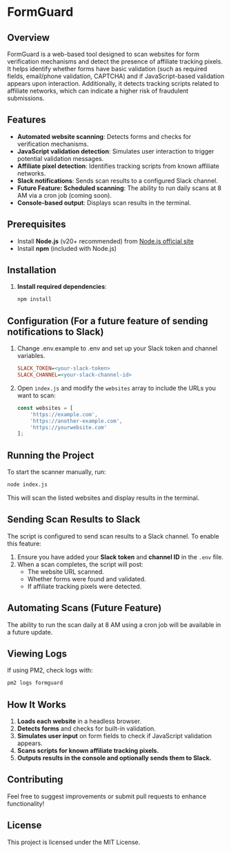 # FormGuard

## Overview

FormGuard is a web-based tool designed to scan websites for form verification mechanisms and detect the presence of affiliate tracking pixels. It helps identify whether forms have basic validation (such as required fields, email/phone validation, CAPTCHA) and if JavaScript-based validation appears upon interaction. Additionally, it detects tracking scripts related to affiliate networks, which can indicate a higher risk of fraudulent submissions.

## Features

- **Automated website scanning**: Detects forms and checks for verification mechanisms.
- **JavaScript validation detection**: Simulates user interaction to trigger potential validation messages.
- **Affiliate pixel detection**: Identifies tracking scripts from known affiliate networks.
- **Slack notifications**: Sends scan results to a configured Slack channel.
- **Future Feature: Scheduled scanning**: The ability to run daily scans at 8 AM via a cron job (coming soon).
- **Console-based output**: Displays scan results in the terminal.

## Prerequisites

- Install **Node.js** (v20+ recommended) from [Node.js official site](https://nodejs.org/)
- Install **npm** (included with Node.js)

## Installation

1. **Install required dependencies**:
   ```sh
   npm install
   ```

## Configuration (For a future feature of sending notifications to Slack)

1. Change .env.example to .env and set up your Slack token and channel variables. 
   ```ini
   SLACK_TOKEN=<your-slack-token>
   SLACK_CHANNEL=<your-slack-channel-id>
   ```
2. Open `index.js` and modify the `websites` array to include the URLs you want to scan:
   ```javascript
   const websites = [
       'https://example.com',
       'https://another-example.com',
       'https://yourwebsite.com'
   ];
   ```

## Running the Project

To start the scanner manually, run:

```sh
node index.js
```

This will scan the listed websites and display results in the terminal.

## Sending Scan Results to Slack

The script is configured to send scan results to a Slack channel. To enable this feature:

1. Ensure you have added your **Slack token** and **channel ID** in the `.env` file.
2. When a scan completes, the script will post:
   - The website URL scanned.
   - Whether forms were found and validated.
   - If affiliate tracking pixels were detected.

## Automating Scans (Future Feature)

The ability to run the scan daily at 8 AM using a cron job will be available in a future update.

## Viewing Logs

If using PM2, check logs with:

```sh
pm2 logs formguard
```

## How It Works

1. **Loads each website** in a headless browser.
2. **Detects forms** and checks for built-in validation.
3. **Simulates user input** on form fields to check if JavaScript validation appears.
4. **Scans scripts for known affiliate tracking pixels.**
5. **Outputs results in the console and optionally sends them to Slack.**

## Contributing

Feel free to suggest improvements or submit pull requests to enhance functionality!

## License

This project is licensed under the MIT License.

